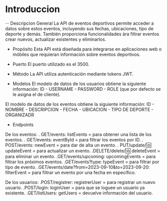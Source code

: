 # Introduccion

··· Descripcion General
La API de eventos deportivos permite acceder a datos sobre estos eventos, incluyendo sus fechas, ubicaciones, tipo de deporte y demás. También proporciona funcionalidades àra filtrar eventos crear nuevos, actualizar existentes y eliminarlos.

- Propósito
Esta API está diseñada para integrarse en aplicaciones web o móbiles que requieran información sobre eventos deportivos.

- Puerto
El puerto utilizado es el 3500.

- Método
La API utiliza autenticación mediante tokens JWT.

- Modelos
El modelo de datos de los usuarios obtiene la siguiente información: ID - USERNAME - PASSWORD - ROLE (que por defecto se le asigna el de cliente).

El modelo de datos de los eventos obtiene la siguiente información: ID - NOMBRE - DESCRIPCION - FECHA - UBICACION - TIPO DE DEPORTE - ORGANIZADR 


- Endpoints

De los eventos:
. GET/events: listEvents = para obtener una lista de los eventos.
. GET/events: eventById = para filtrar los eventos por ID.
. POST/events: newEvent = para dar de alta un evento.
. PUT/update/:id: updateEvent = para actualizar un evento.
.DELETE/delete/:id: deleteEvent = para eliminar un evento.
.GET/events/upcoming: upcomingEvents = para filtrar los próximos eventos.
.GET/events?type: typeEvent = para filtrar por tipo de evento.
.GET/events/date?from=2023-09-10&to=2023-09-20: filterEvent = para filtrar un evento por una fecha en específico.

De los usuarios:
.POST/registrer: registrerUser = para registrar un nuevo usuario.
.POST/login: loginUser = para que se loguee un usuario ya existente.
.GET/listUsers: getUsers = devuelve información del usuario.
